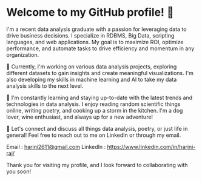 <h1>Welcome to my GitHub profile! 👋</h1>

I'm a recent data analysis graduate with a passion for leveraging data to drive business decisions. I specialize in RDBMS, Big Data, scripting languages, and web applications. My goal is to maximize ROI, optimize performance, and automate tasks to drive efficiency and momentum in any organization.

🔭 Currently, I'm working on various data analysis projects, exploring different datasets to gain insights and create meaningful visualizations. I'm also developing my skills in machine learning and AI to take my data analysis skills to the next level.

🌱 I'm constantly learning and staying up-to-date with the latest trends and technologies in data analysis. I enjoy reading random scientific things online, writing poetry, and cooking up a storm in the kitchen. I'm a dog lover, wine enthusiast, and always up for a new adventure!

💬 Let's connect and discuss all things data analysis, poetry, or just life in general! Feel free to reach out to me on LinkedIn or through my email.

Email : harini2611@gmail.com
LinkedIn : https://www.linkedin.com/in/harini-raj/

Thank you for visiting my profile, and I look forward to collaborating with you soon!

<!--<h1>Skills</h1>
<a href="https://developer.mozilla.org/en-US/docs/Web/CSS"> <img style="height:50px; width:50px" src = "https://github.com/Harini2611/Images/blob/main/CSS.webp"> </a>
<a href="[https://developer.mozilla.org/en-US/docs/Web/CSS](https://support.microsoft.com/en-us/excel)"> <img style="height:50px; width:50px" src = "https://github.com/Harini2611/Images/blob/main/Excel.png"> </a>-->
